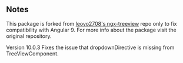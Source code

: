 ## Notes

This package is forked from [leovo2708's ngx-treeview](https://github.com/leovo2708/ngx-treeview) repo only to fix compatibility with Angular 9. For more info about the package visit the original repository.

Version 10.0.3 Fixes the issue that dropdownDirective is missing from TreeViewComponent.
